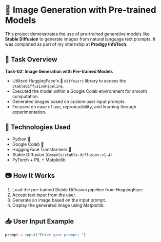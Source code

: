 # 🧠 Image Generation with Pre-trained Models

This project demonstrates the use of pre-trained generative models like **Stable Diffusion** to generate images from natural language text prompts. It was completed as part of my internship at **Prodigy InfoTech**.

## 🚀 Task Overview

**Task-02: Image Generation with Pre-trained Models**

- Utilized HuggingFace's 🤗 `diffusers` library to access the `StableDiffusionPipeline`.
- Executed the model within a Google Colab environment for smooth computation.
- Generated images based on custom user input prompts.
- Focused on ease of use, reproducibility, and learning through experimentation.

## 📌 Technologies Used

- Python 🐍
- Google Colab 📓
- HuggingFace Transformers 🤗
- Stable Diffusion (`CompVis/stable-diffusion-v1-4`)
- PyTorch + PIL + Matplotlib

## 📷 How It Works

1. Load the pre-trained Stable Diffusion pipeline from HuggingFace.
2. Accept text input from the user.
3. Generate an image based on the input prompt.
4. Display the generated image using Matplotlib.

## 📥 User Input Example

```python
prompt = input("Enter your prompt: ")
